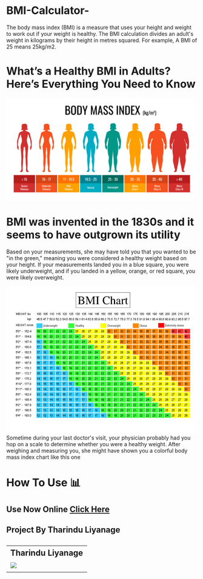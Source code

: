 # BMI-Calculator-
The body mass index (BMI) is a measure that uses your height and weight to work out if your weight is healthy. The BMI calculation divides an adult's weight in kilograms by their height in metres squared. For example, A BMI of 25 means 25kg/m2.
#  What’s a Healthy BMI in Adults? Here’s Everything You Need to Know

  <img src="Temp/bmi-classification-chart-measurement-woman-set-female-body-mass-index-infographic-with-weight-status-from-underweight-to-severely-obese-medical-body-mass-control-graph-eps-illustration-vector.webp">
  
# BMI was invented in the 1830s and it seems to have outgrown its utility
Based on your measurements, she may have told you that you wanted to be "in the green," meaning you were considered a healthy weight based on your height. If your measurements landed you in a blue square, you were likely underweight, and if you landed in a yellow, orange, or red square, you were likely overweight.

<img src = "Temp/57d291cadd0895c6308b46b0.jpeg">
Sometime during your last doctor's visit, your physician probably had you hop on a scale to determine whether you were a healthy weight. After weighing and measuring you, she might have shown you a colorful body mass index chart like this one
<br>
<h1> How To Use 📊</h1>
<h2>Use Now Online <a href="https://replit.com/@zenoi/BMI-Calculator">Click Here</a></h2>
 

<h2>Project By Tharindu Liyanage<h2>
    <b><table><tr><th>Tharindu Liyanage</th></tr><tr><td><a href="https://github.com/Zenoixnoize"><img src="https://i.ibb.co/VNDz0TD/IMG-20220728-121559.jpg" width="180"</td></tr></b>

